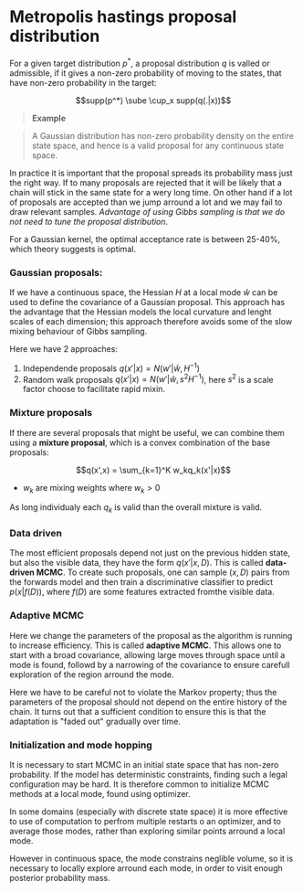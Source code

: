 # Metropolis hastings proposal distribution
For a given target distribution $p^*$, a proposal distribution $q$ is valled or admissible, if it gives a non-zero probability of moving to the states, that have non-zero probability in the target:

$$supp(p^*) \sube \cup_x supp(q(.|x))$$

> **Example**

> A Gaussian distribution has non-zero probability density on the entire state space, and hence is a valid proposal for any continuous state space.



In practice it is important that the proposal spreads its probability mass just the right way. If to many proposals are rejected that it will be likely that a chain will stick in the same state for a wery long time. On other hand if a lot of proposals are accepted than we jump arround a lot and we may fail to draw relevant samples. *Advantage of using Gibbs sampling is that we do not need to tune the proposal distribution*. 

For a Gaussian kernel, the optimal acceptance rate is between 25-40%, which theory suggests is optimal.

### Gaussian proposals:

If we have a continuous space, the Hessian $H$ at a local mode $\hat{w}$ can be used to define the covariance of a Gaussian proposal. This approach has the advantage that the Hessian models the local curvature and lenght scales of each dimension; this approach therefore avoids some of the slow mixing behaviour of Gibbs sampling. 

Here we have 2 approaches:

1. Independende proposals $q(x'|x) = N(w'| \hat{w}, H^{-1})$
2. Random walk proposals $q(x'|x) = N(w'| \hat{w}, s^2H^{-1})$, here $s^2$ is a scale factor choose to facilitate rapid mixin. 

### Mixture proposals

If there are several proposals that might be useful, we can combine them using a **mixture proposal**, which is a convex combination of the base proposals:

$$q(x',x) = \sum_{k=1}^K w_kq_k(x'|x)$$

- $w_k$ are mixing weights where $w_k > 0$ 

As long individualy each $q_k$ is valid than the overall mixture is valid. 

### Data driven 

The most efficient proposals depend not just on the previous hidden state, but also the visible data, they have the form $q(x'|x,D)$. This is called **data-driven MCMC**. To create such proposals, one can sample $(x,D)$ pairs from the forwards model and then train a discriminative classifier to predict $p(x|f(D))$, where $f(D)$ are some features extracted fromthe visible data.

### Adaptive MCMC

Here we change the parameters of the proposal as the algorithm is running to increase efficiency. This is called **adaptive MCMC**. This allows one to start with a broad covariance, allowing large moves through space until a mode is found, followd by a narrowing of the covariance to ensure carefull exploration of the region arround the mode.

Here we have to be careful not to violate the Markov property; thus the parameters of the proposal should not depend on the entire history of the chain. It turns out that a sufficient condition to ensure this is that the adaptation is "faded out" gradually over time. 

### Initialization and mode hopping

It is necessary to start MCMC in an initial state space that has non-zero probability. If the model has deterministic constraints, finding such a legal configuration may be hard. It is therefore common to initialize MCMC methods at a local mode, found using optimizer.

In some domains (especially with discrete state space) it is more effective to use of computation to perfrom multiple restarts o an optimizer, and to average those modes, rather than exploring similar points arround a local mode.

However in continuous space, the mode constrains neglible volume, so it is necessary to locally explore arround each mode, in order to visit enough posterior probability mass. 
